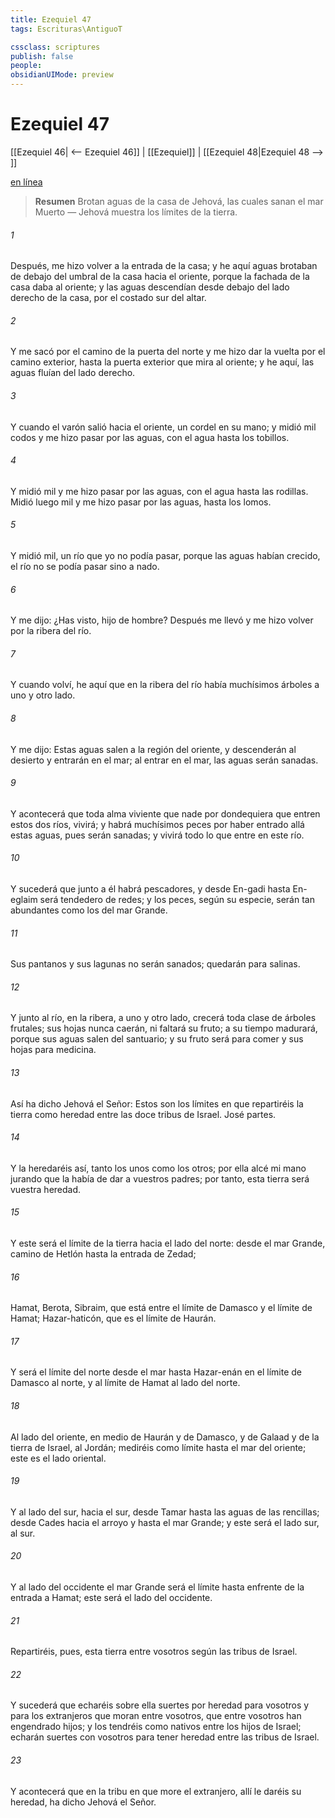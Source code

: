```yaml
---
title: Ezequiel 47
tags: Escrituras\AntiguoT

cssclass: scriptures
publish: false
people:
obsidianUIMode: preview
---
```


# Ezequiel 47
[[Ezequiel 46| <-- Ezequiel 46]] | [[Ezequiel]] | [[Ezequiel 48|Ezequiel 48 --> ]]

[en línea](https://churchofjesuschrist.org/study/scriptures/ot/ezek/47?lang=spa)

> __Resumen__
Brotan aguas de la casa de Jehová, las cuales sanan el mar Muerto — Jehová muestra los límites de la tierra.

###### 1 
Después, me hizo volver a la entrada de la casa; y he aquí aguas brotaban de debajo del umbral de la casa hacia el oriente, porque la fachada de la casa daba al oriente; y las aguas descendían desde debajo del lado derecho de la casa, por el costado sur del altar.

###### 2 
Y me sacó por el camino de la puerta del norte y me hizo dar la vuelta por el camino exterior, hasta la puerta exterior que mira al oriente; y he aquí, las aguas fluían del lado derecho.

###### 3 
Y cuando el varón salió hacia el oriente,  un cordel en su mano; y midió mil codos y me hizo pasar por las aguas, con el agua hasta los tobillos.

###### 4 
Y midió  mil y me hizo pasar por las aguas, con el agua hasta las rodillas. Midió luego  mil y me hizo pasar por las aguas, hasta los lomos.

###### 5 
Y midió  mil,  un río que yo no podía pasar, porque las aguas habían crecido,  el río no se podía pasar sino a nado.

###### 6 
Y me dijo: ¿Has visto, hijo de hombre? Después me llevó y me hizo volver por la ribera del río.

###### 7 
Y cuando volví, he aquí que en la ribera del río había muchísimos árboles a uno y otro lado.

###### 8 
Y me dijo: Estas aguas salen a la región del oriente, y descenderán al desierto y entrarán en el mar;  al entrar en el mar, las aguas serán sanadas.

###### 9 
Y acontecerá que toda alma viviente que nade por dondequiera que entren estos dos ríos, vivirá; y habrá muchísimos peces por haber entrado allá estas aguas, pues serán sanadas; y vivirá todo lo que entre en este río.

###### 10 
Y sucederá que junto a él habrá pescadores, y desde En-gadi hasta En-eglaim será tendedero de redes; y los peces, según su especie, serán tan abundantes como los del mar Grande.

###### 11 
Sus pantanos y sus lagunas no serán sanados; quedarán para salinas.

###### 12 
Y junto al río, en la ribera, a uno y otro lado, crecerá toda clase de árboles frutales; sus hojas nunca caerán, ni faltará su fruto; a su tiempo madurará, porque sus aguas salen del santuario; y su fruto será para comer y sus hojas para medicina.

###### 13 
Así ha dicho Jehová el Señor: Estos son los límites en que repartiréis la tierra como heredad entre las doce tribus de Israel. José  partes.

###### 14 
Y la heredaréis así, tanto los unos como los otros; por ella alcé mi mano jurando que la había de dar a vuestros padres; por tanto, esta tierra será vuestra heredad.

###### 15 
Y este será el límite de la tierra hacia el lado del norte: desde el mar Grande, camino de Hetlón hasta la entrada de Zedad;

###### 16 
Hamat, Berota, Sibraim, que está entre el límite de Damasco y el límite de Hamat; Hazar-haticón, que es el límite de Haurán.

###### 17 
Y será el límite del norte desde el mar hasta Hazar-enán en el límite de Damasco al norte, y al límite de Hamat al lado del norte.

###### 18 
Al lado del oriente, en medio de Haurán y de Damasco, y de Galaad y de la tierra de Israel, al Jordán;  mediréis como límite hasta el mar del oriente; este es el lado oriental.

###### 19 
Y al lado del sur, hacia el sur, desde Tamar hasta las aguas de las rencillas; desde Cades hacia el arroyo y hasta el mar Grande; y este será el lado sur, al sur.

###### 20 
Y al lado del occidente el mar Grande será el límite hasta enfrente de la entrada a Hamat; este será el lado del occidente.

###### 21 
Repartiréis, pues, esta tierra entre vosotros según las tribus de Israel.

###### 22 
Y sucederá que echaréis sobre ella suertes por heredad para vosotros y para los extranjeros que moran entre vosotros, que entre vosotros han engendrado hijos; y los tendréis como nativos entre los hijos de Israel; echarán suertes con vosotros para tener heredad entre las tribus de Israel.

###### 23 
Y acontecerá que en la tribu en que more el extranjero, allí le daréis su heredad, ha dicho Jehová el Señor.

